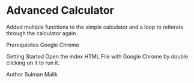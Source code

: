 # Advanced Calculator
Added multiple functions to the simple calculator and a loop to reiterate through the calculator again

Prerequisites
Google Chrome

Getting Started
Open the index HTML File with Google Chrome by double clicking on it to run it.

Author
Sulman Malik 
